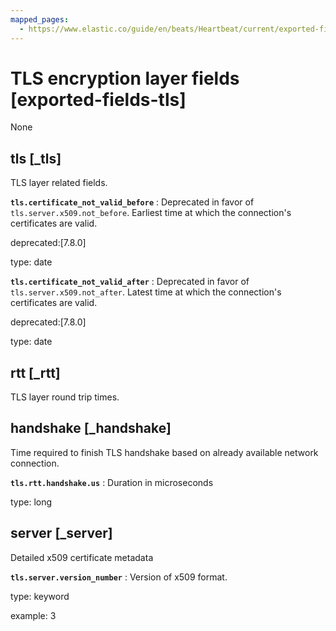 ```yaml
---
mapped_pages:
  - https://www.elastic.co/guide/en/beats/Heartbeat/current/exported-fields-tls.html
---
```


# TLS encryption layer fields [exported-fields-tls]

None


## tls [_tls]

TLS layer related fields.


**`tls.certificate_not_valid_before`**
:   Deprecated in favor of `tls.server.x509.not_before`. Earliest time at which the connection's certificates are valid.

deprecated:[7.8.0]

type: date


**`tls.certificate_not_valid_after`**
:   Deprecated in favor of `tls.server.x509.not_after`. Latest time at which the connection's certificates are valid.

deprecated:[7.8.0]

type: date


## rtt [_rtt]

TLS layer round trip times.


## handshake [_handshake]

Time required to finish TLS handshake based on already available network connection.


**`tls.rtt.handshake.us`**
:   Duration in microseconds

type: long


## server [_server]

Detailed x509 certificate metadata


**`tls.server.version_number`**
:   Version of x509 format.

type: keyword

example: 3


